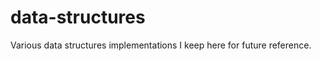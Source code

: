 data-structures
===============

Various data structures implementations I keep here for future reference.
